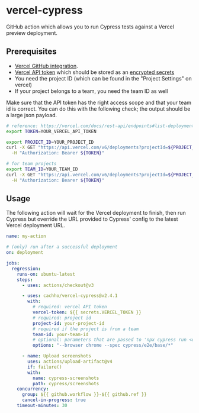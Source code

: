 # vercel-cypress

GitHub action which allows you to run Cypress tests against a Vercel preview
deployment.

## Prerequisites

- [Vercel GitHub integration](https://vercel.com/docs/concepts/git/vercel-for-github).
- [Vercel API token](https://vercel.com/account/tokens) which should be stored
  as an [encrypted secrets](https://docs.github.com/en/actions/security-guides/encrypted-secrets)
- You need the project ID (which can be found in the "Project Settings" on vercel)
- If your project belongs to a team, you need the team ID as well

Make sure that the API token has the right access scope and that your team id is
correct. You can do this with the following check; the output should be a large
json payload.

```sh
# reference: https://vercel.com/docs/rest-api/endpoints#list-deployments
export TOKEN=YOUR_VERCEL_API_TOKEN

export PROJECT_ID=YOUR_PROJECT_ID
curl -X GET "https://api.vercel.com/v6/deployments?projectId=${PROJECT_ID}" \
  -H "Authorization: Bearer ${TOKEN}"

# for team projects
export TEAM_ID=YOUR_TEAM_ID
curl -X GET "https://api.vercel.com/v6/deployments?projectId=${PROJECT_ID}&teamId=${TEAM_ID}" \
  -H "Authorization: Bearer ${TOKEN}"
```

## Usage

The following action will wait for the Vercel deployment to finish, then run
Cypress but override the URL provided to Cypress' config to the latest Vercel
deployment URL.

```yml
name: my-action

# (only) run after a successful deployment
on: deployment

jobs:
  regression:
    runs-on: ubuntu-latest
    steps:
      - uses: actions/checkout@v3

      - uses: cachho/vercel-cypress@v2.4.1
        with:
          # required: vercel API token
          vercel-token: ${{ secrets.VERCEL_TOKEN }}
          # required: project id
          project-id: your-project-id
          # required if the project is from a team
          team-id: your-team-id
          # optional: parameters that are passed to 'npx cypress run <options>'
          options: "--browser chrome --spec cypress/e2e/base/*"

      - name: Upload screenshots
        uses: actions/upload-artifact@v4
        if: failure()
        with:
          name: cypress-screenshots
          path: cypress/screenshots
    concurrency:
      group: ${{ github.workflow }}-${{ github.ref }}
      cancel-in-progress: true
    timeout-minutes: 30
```
